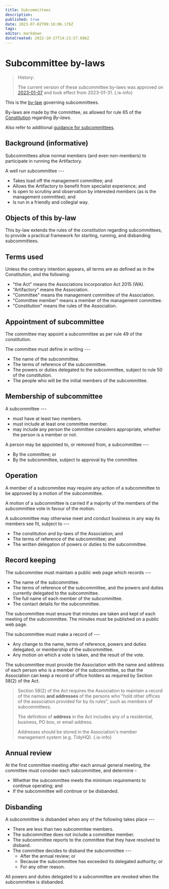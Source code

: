 ```yaml
---
title: Subcommittees
description: 
published: true
date: 2023-07-02T09:18:06.176Z
tags: 
editor: markdown
dateCreated: 2022-10-27T14:21:57.686Z
---
```


# Subcommittee by-laws

> History:
>
> The current version of these subcommittee by-laws was approved on [2023-01-07](/minutes/Committee/2023-01-07) and took effect from 2023-01-31.
{.is-info}

This is the [by-law](/docs/policies/bylaws) governing subcommittees.

By-laws are made by the committee, as allowed for rule 65 of the [Constitution](/constitution) regarding *By-laws*.

Also refer to additional [guidance for subcommittees](/testing/drafts/subcommittee_guidance).

## Background (informative)

Subcommittees allow normal members (and even non-members) to participate in running the Artifactory.

A well run subcommittee ---

* Takes load off the management committee; and
* Allows the Artifactory to benefit from specialist experience; and
* Is open to scrutiny and observation by interested members (as is the management committee); and
* Is run in a friendly and collegial way.




## Objects of this by-law

This by-law extends the rules of the constitution regarding subcommittees, to provide a practical framework for starting, running, and disbanding subcommittees.



## Terms used

Unless the contrary intention appears, all terms are as defined as in the Constitution, and the following:

- "the Act" means the Associations Incorporation Act 2015 (WA).
- "Artifactory" means the Association.
- "Committee" means the management committee of the Association.
- "Committee member" means a member of the management committee.
- "Constitution" means the rules of the Association.



## Appointment of subcommittee

The committee may appoint a subcommittee as per rule 49 of the constitution.

The committee must define in writing ---

-  The name of the subcommittee.
-  The terms of reference of the subcommittee.
-  The powers or duties delegated to the subcommittee, subject to rule 50 of the constitution.
-  The people who will be the initial members of the subcommittee.



## Membership of subcommittee

A subcommittee ---

- must have at least two members.
- must include at least one committee member.
- may include any person the committee considers appropriate, whether the person is a member or not.

A person may be appointed to, or removed from, a subcommittee ---

- By the committee; or
- By the subcommittee, subject to approval by the committee.



## Operation

A member of a subcommitee may require any action of a subcommittee to be approved by a motion of the subcommittee.

A motion of a subcommittee is carried if a majority of the members of the subcommittee vote in favour of the motion.

A subcommittee may otherwise meet and conduct business in any way its members see fit, subject to ---

- The constitution and by-laws of the Association; and
- The terms of reference of the subcommittee; and
- The written delegation of powers or duties to the subcommittee.



## Record keeping

The subcommitee must maintain a public web page which records ---

- The name of the subcommittee.
- The terms of reference of the subcommittee, and the powers and duties currently delegated to the subcommittee.
- The full name of each member of the subcommittee.
- The contact details for the subcommittee.

The subcommittee must ensure that minutes are taken and kept of each meeting of the subcommittee. The minutes must be published on a public web page.

The subcommittee must make a record of ---

- Any change to the name, terms of reference, powers and duties delegated, or membership of the subcommittee.
- Any motion on which a vote is taken, and the result of the vote.

The subcommittee must provide the Association with the name and address of each person who is a member of the subcommittee, so that the Association can keep a record of office holders as required by Section 58(2) of the Act.

> Section 58(2) of the Act requires the Association to maintain a record of the names **and addresses** of the persons who "hold other offices of the association provided for by its rules", such as members of subcommittees.
> 
> The definition of **address** in the Act includes any of a residential, business, PO box, or email address.
> 
> Addresses should be stored in the Association's member management system (e.g. TidyHQ).
{.is-info}



## Annual review

At the first committee meeting after each annual general meeting, the committee must consider each subcommittee, and determine -

- Whether the subcommittee meets the minimum requirements to continue operating; and
- If the subcommittee will continue or be disbanded.


## Disbanding

A subcommittee is disbanded when any of the following takes place ---

- There are less than two subcommitee members.
- The subcommittee does not include a committee member.
- The subcommittee reports to the committee that they have resolved to disband.
- The committee decides to disband the subcommittee ---
    - After the annual review; or
    - Because the subcommittee has exceeded its delegated authority; or
    - For any other reason.

All powers and duties delegated to a subcommittee are revoked when the subcommittee is disbanded.